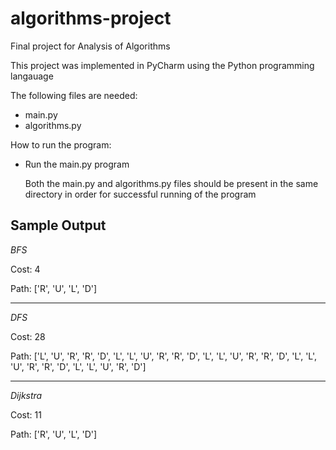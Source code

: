 # algorithms-project
Final project for Analysis of Algorithms

This project was implemented in PyCharm using the Python programming langauage

The following files are needed:
  - main.py
  - algorithms.py

How to run the program:
  - Run the main.py program
  
    Both the main.py and algorithms.py files should be present in the same directory in order for successful running of the program 
    
Sample Output 
--------------------

*BFS*

Cost: 4

Path: ['R', 'U', 'L', 'D']

-------

*DFS*

Cost: 28

Path: ['L', 'U', 'R', 'R', 'D', 'L', 'L', 'U', 'R', 'R', 'D', 'L', 'L', 'U', 'R', 'R', 'D', 'L', 'L', 'U', 'R', 'R', 'D', 'L', 'L', 'U', 'R', 'D']

------

*Dijkstra*

Cost: 11

Path: ['R', 'U', 'L', 'D']
